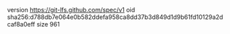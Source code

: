 version https://git-lfs.github.com/spec/v1
oid sha256:d788db7e064e0b582ddefa958ca8dd37b3d849d1d9b61fd10129a2dcaf8a0eff
size 961
